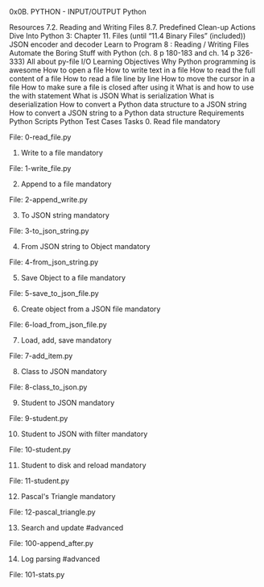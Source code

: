 0x0B. PYTHON - INPUT/OUTPUT
Python

Resources
7.2. Reading and Writing Files
8.7. Predefined Clean-up Actions
Dive Into Python 3: Chapter 11. Files (until “11.4 Binary Files” (included))
JSON encoder and decoder
Learn to Program 8 : Reading / Writing Files
Automate the Boring Stuff with Python (ch. 8 p 180-183 and ch. 14 p 326-333)
All about py-file I/O
Learning Objectives
Why Python programming is awesome
How to open a file
How to write text in a file
How to read the full content of a file
How to read a file line by line
How to move the cursor in a file
How to make sure a file is closed after using it
What is and how to use the with statement
What is JSON
What is serialization
What is deserialization
How to convert a Python data structure to a JSON string
How to convert a JSON string to a Python data structure
Requirements
Python Scripts
Python Test Cases
Tasks
0. Read file
mandatory

File: 0-read_file.py

1. Write to a file
mandatory

File: 1-write_file.py

2. Append to a file
mandatory

File: 2-append_write.py

3. To JSON string
mandatory

File: 3-to_json_string.py

4. From JSON string to Object
mandatory

File: 4-from_json_string.py

5. Save Object to a file
mandatory

File: 5-save_to_json_file.py

6. Create object from a JSON file
mandatory

File: 6-load_from_json_file.py

7. Load, add, save
mandatory

File: 7-add_item.py

8. Class to JSON
mandatory

File: 8-class_to_json.py

9. Student to JSON
mandatory

File: 9-student.py

10. Student to JSON with filter
mandatory

File: 10-student.py

11. Student to disk and reload
mandatory

File: 11-student.py

12. Pascal's Triangle
mandatory

File: 12-pascal_triangle.py

13. Search and update
#advanced

File: 100-append_after.py

14. Log parsing
#advanced

File: 101-stats.py
